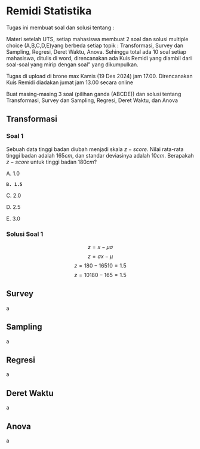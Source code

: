 # Remidi Statistika

Tugas ini membuat soal dan solusi tentang :

Materi setelah UTS, setiap mahasiswa membuat 2 soal dan solusi multiple choice (A,B,C,D,E)yang berbeda setiap topik : Transformasi, Survey dan Sampling, Regresi, Deret Waktu, Anova. Sehingga total ada 10 soal setiap mahasiswa, ditulis di word, direncanakan ada Kuis Remidi yang diambil dari soal-soal yang mirip dengan soal” yang dikumpulkan.

Tugas di upload di brone max Kamis (19 Des 2024) jam 17.00. Direncanakan Kuis Remidi diadakan jumat jam 13.00 secara online

Buat masing-masing 3 soal (pilihan ganda (ABCDE)) dan solusi tentang Transformasi, Survey dan Sampling, Regresi, Deret Waktu, dan Anova

## Transformasi

### Soal 1

Sebuah data tinggi badan diubah menjadi skala $z-score$. Nilai rata-rata tinggi badan adalah $165 cm$, dan standar deviasinya adalah $10 cm$. Berapakah $z-score$ untuk tinggi badan $180 cm$?

A. 1.0

**`B. 1.5`**

C. 2.0

D. 2.5

E. 3.0

### Solusi Soal 1

$$z = x− \mu \sigma$$
$$z = \sigma x− \mu​$$
$$z = 180 − 16510 = 1.5$$
$$z = 10180 − 165 ​= 1.5$$

## Survey

a

## Sampling

a

## Regresi

a

## Deret Waktu

a

## Anova

a
